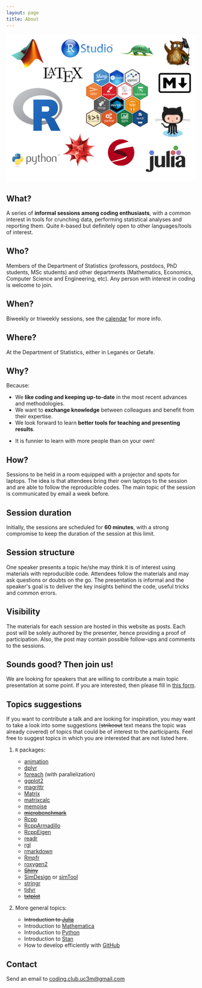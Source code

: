 ```yaml
---
layout: page
title: About
---
```


![Coding Club UC3M](public/logos/Collage_Coding_Club.png "Coding Club UC3M")

## What?

A series of **informal sessions among coding enthusiasts**, with a common interest in tools for crunching data, performing statistical analyses and reporting them. Quite `R`-based but definitely open to other languages/tools of interest.

## Who?

Members of the Department of Statistics (professors, postdocs, PhD students, MSc students) and other departments (Mathematics, Economics, Computer Science and Engineering, etc). Any person with interest in coding is welcome to join.

## When?

Biweekly or triweekly sessions, see the [calendar](https://codingclubuc3m.github.io/calendar.html) for more info.

## Where?

At the Department of Statistics, either in Leganés or Getafe. <!--The proportion of meetings in Getafe/Leganés will be according to the proportion of participants from each campus.-->

## Why?

Because:

- We **like coding and keeping up-to-date** in the most recent advances and methodologies.
- We want to **exchange knowledge** between colleagues and benefit from their expertise.
- We look forward to learn **better tools for teaching and presenting results**.
<!-- - We want to receive and provide **feedback** on how to approach **programming problems**. -->
- It is funnier to learn with more people than on your own!

## How?

Sessions to be held in a room equipped with a projector and spots for laptops. The idea is that attendees bring their own laptops to the session and are able to follow the reproducible codes. The main topic of the session is communicated by email a week before.

## Session duration

Initially, the sessions are scheduled for **60 minutes**, with a strong compromise to keep the duration of the session at this limit.

## Session structure

One speaker presents a topic he/she may think it is of interest using materials with reproducible code. Attendees follow the materials and may ask questions or doubts on the go. The presentation is informal and the speaker's goal is to deliver the key insights behind the code, useful tricks and common errors.

<!--
A possible one is:

1. **Introduction** (~5 minutes). Presentation and quick overview of the session's scope.
2. **Main topic** (~30). Interactive presentation of a specific topic at a introductory, intermediate or advanced level.
3. **Feedback for problem solving** (~10). Tell us how are you solving or trying to solve a current problem to gain advice from the rest.
4. **Miscellanea tricks** (~5). Did you find a solution for a tricky problem or a great productivity hack? You can tell us about it, if you think is useful.
5. **Proposals for next sessions** (~10). We vote and discuss what are the most interesting topics for the next sections, based on a list of common interests and available presenters.
-->

## Visibility

The materials for each session are hosted in this website as posts. Each post will be solely authored by the presenter, hence providing a proof of participation. Also, the post may contain possible follow-ups and comments to the sessions.

## Sounds good? Then join us!

We are looking for speakers that are willing to contribute a main topic presentation at some point. If you are interested, then please fill in [this form](TODO). 

## Topics suggestions

If you want to contribute a talk and are looking for inspiration, you may want to take a look into some suggestions (~~strikeout~~ text means the topic was already covered) of topics that could be of interest to the participants. Feel free to suggest topics in which you are interested that are not listed here.

1. `R` packages:
    
    - [animation](https://cran.r-project.org/web/packages/animation)
    - [dplyr](https://cran.r-project.org/web/packages/dplyr)
    - [foreach](https://cran.r-project.org/web/packages/foreach) (with parallelization)
    - [ggplot2](https://cran.r-project.org/web/packages/ggplot2)
    - [magrittr](https://cran.r-project.org/web/packages/magrittr)
    - [Matrix](https://cran.r-project.org/web/packages/Matrix)
    - [matrixcalc](https://cran.r-project.org/web/packages/matrixcalc)
    - [memoise](https://cran.r-project.org/web/packages/memoise)
    - ~~[microbenchmark](https://cran.r-project.org/web/packages/microbenchmark)~~
    - [Rcpp](https://cran.r-project.org/web/packages/Rcpp)
    - [RcppArmadillo](https://cran.r-project.org/web/packages/RcppArmadillo)
    - [RcppEigen](https://cran.r-project.org/web/packages/RcppEigen)
    - [readr](https://cran.r-project.org/web/packages/readr)
    - [rgl](https://cran.r-project.org/web/packages/rgl)
    - [rmarkdown](https://cran.r-project.org/web/packages/rmarkdown)
    - [Rmpfr](https://cran.r-project.org/web/packages/Rmpfr)
    - [roxygen2](https://cran.r-project.org/web/packages/roxygen2)
    - ~~[Shiny](https://cran.r-project.org/web/packages/shiny)~~
    - [SimDesign](https://cran.r-project.org/web/packages/SimDesign) or [simTool](https://cran.r-project.org/web/packages/simTool)
    - [stringr](https://cran.r-project.org/web/packages/stringr)
    - [tidyr](https://cran.r-project.org/web/packages/tidyr)
    - ~~[txtplot](https://cran.r-project.org/web/packages/txtplot)~~

2. More general topics:

    - ~~Introduction to [Julia](http://julialang.org/)~~
    - Introduction to [Mathematica](https://www.wolfram.com/mathematica/)
    - Introduction to [Python](https://www.python.org/)
    - Introduction to [Stan](http://mc-stan.org/)
    - How to develop efficiently with [GitHub](https://github.com/)

## Contact

Send an email to <coding.club.uc3m@gmail.com>
